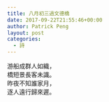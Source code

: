 ```yaml
---
title: 八月初三過文德橋
date: 2017-09-22T21:55:46+00:00
author: Patrick Peng
layout: post
categories:
  - 詩
---
```

游船成群人如織，  
橋短景長客未識。  
昨夜不知誰家月，  
逐人遠行歸來遲。
